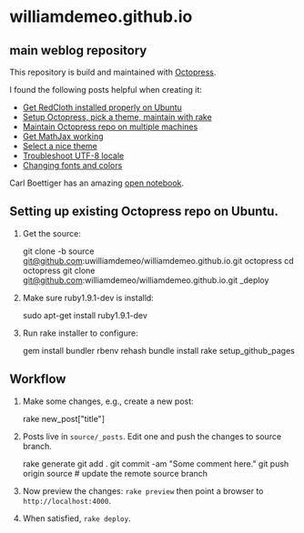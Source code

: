williamdemeo.github.io
======================

## main weblog repository

This repository is build and maintained with [Octopress](http://octopress.org/).

I found the following posts helpful when creating it:

+ [Get RedCloth installed properly on Ubuntu](http://stackoverflow.com/questions/14245822/cannot-install-redcloth)   
+ [Setup Octopress, pick a theme, maintain with rake](http://paulsturgess.co.uk/blog/2013/04/24/hello-octopress-and-github-pages/)
+ [Maintain Octopress repo on multiple machines](http://blog.zerosharp.com/clone-your-octopress-to-blog-from-two-places/)  
+ [Get MathJax working](http://www.idryman.org/blog/2012/03/10/writing-math-equations-on-octopress/)
+ [Select a nice theme](https://github.com/imathis/octopress/wiki/3rd-Party-Octopress-Themes)
+ [Troubleshoot UTF-8 locale](http://stackoverflow.com/questions/17031651/invalid-byte-sequence-in-us-ascii-argument-error-when-i-run-rake-dbseed-in-ra)
+ [Changing fonts and colors](http://blog.bigdinosaur.org/changing-octopresss-header/)

Carl Boettiger has an amazing [open notebook](http://carlboettiger.info/index.html).


## Setting up existing Octopress repo on Ubuntu.

1. Get the source:

    git clone -b source git@github.com:uwilliamdemeo/williamdemeo.github.io.git octopress
    cd octopress
    git clone git@github.com:williamdemeo/williamdemeo.github.io.git _deploy 
   
2. Make sure ruby1.9.1-dev is installd:

    sudo apt-get install ruby1.9.1-dev

3. Run rake installer to configure:

    gem install bundler
    rbenv rehash
    bundle install
    rake setup_github_pages
     
## Workflow

1. Make some changes, e.g., create a new post:

      rake new_post["title"]

	  
2. Posts live in `source/_posts`.  Edit one and push the changes to source branch.
   
    rake generate
    git add .
    git commit -am "Some comment here." 
    git push origin source  # update the remote source branch 

3. Now preview the changes: `rake preview` then point a browser to `http://localhost:4000`.

4. When satisfied, `rake deploy`.
